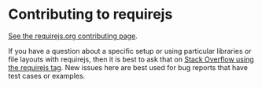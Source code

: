 # Contributing to requirejs

[See the requirejs.org contributing page](http://requirejs.org/docs/contributing.html).

If you have a question about a specific setup or using particular libraries or file layouts with requirejs, then it is best to ask that on [Stack Overflow using the requirejs tag](https://stackoverflow.com/questions/tagged/requirejs). New issues here are best used for bug reports that have test cases or examples.
